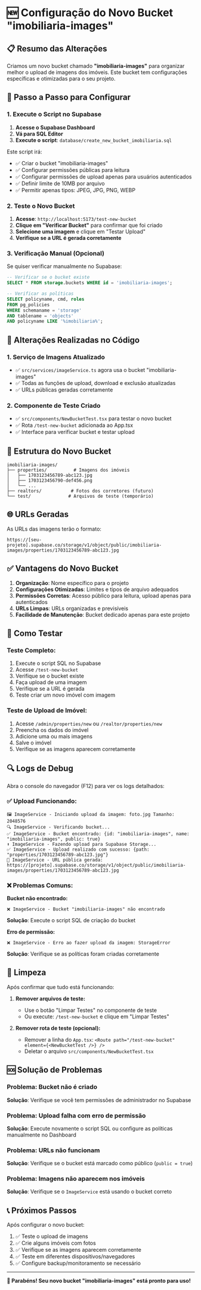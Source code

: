 # 🆕 Configuração do Novo Bucket "imobiliaria-images"

## 📋 Resumo das Alterações

Criamos um novo bucket chamado **"imobiliaria-images"** para organizar melhor o upload de imagens dos imóveis. Este bucket tem configurações específicas e otimizadas para o seu projeto.

## 🚀 Passo a Passo para Configurar

### 1. Execute o Script no Supabase

1. **Acesse o Supabase Dashboard**
2. **Vá para SQL Editor**
3. **Execute o script**: `database/create_new_bucket_imobiliaria.sql`

Este script irá:
- ✅ Criar o bucket "imobiliaria-images"
- ✅ Configurar permissões públicas para leitura
- ✅ Configurar permissões de upload apenas para usuários autenticados
- ✅ Definir limite de 10MB por arquivo
- ✅ Permitir apenas tipos: JPEG, JPG, PNG, WEBP

### 2. Teste o Novo Bucket

1. **Acesse**: `http://localhost:5173/test-new-bucket`
2. **Clique em "Verificar Bucket"** para confirmar que foi criado
3. **Selecione uma imagem** e clique em "Testar Upload"
4. **Verifique se a URL é gerada corretamente**

### 3. Verificação Manual (Opcional)

Se quiser verificar manualmente no Supabase:

```sql
-- Verificar se o bucket existe
SELECT * FROM storage.buckets WHERE id = 'imobiliaria-images';

-- Verificar as políticas
SELECT policyname, cmd, roles 
FROM pg_policies 
WHERE schemaname = 'storage' 
AND tablename = 'objects' 
AND policyname LIKE '%imobiliaria%';
```

## 🔧 Alterações Realizadas no Código

### 1. Serviço de Imagens Atualizado
- ✅ `src/services/imageService.ts` agora usa o bucket "imobiliaria-images"
- ✅ Todas as funções de upload, download e exclusão atualizadas
- ✅ URLs públicas geradas corretamente

### 2. Componente de Teste Criado
- ✅ `src/components/NewBucketTest.tsx` para testar o novo bucket
- ✅ Rota `/test-new-bucket` adicionada ao App.tsx
- ✅ Interface para verificar bucket e testar upload

## 📁 Estrutura do Novo Bucket

```
imobiliaria-images/
├── properties/          # Imagens dos imóveis
│   ├── 1703123456789-abc123.jpg
│   ├── 1703123456790-def456.png
│   └── ...
├── realtors/           # Fotos dos corretores (futuro)
└── test/              # Arquivos de teste (temporário)
```

## 🌐 URLs Geradas

As URLs das imagens terão o formato:
```
https://[seu-projeto].supabase.co/storage/v1/object/public/imobiliaria-images/properties/1703123456789-abc123.jpg
```

## ✅ Vantagens do Novo Bucket

1. **Organização**: Nome específico para o projeto
2. **Configurações Otimizadas**: Limites e tipos de arquivo adequados
3. **Permissões Corretas**: Acesso público para leitura, upload apenas para autenticados
4. **URLs Limpas**: URLs organizadas e previsíveis
5. **Facilidade de Manutenção**: Bucket dedicado apenas para este projeto

## 🧪 Como Testar

### Teste Completo:
1. Execute o script SQL no Supabase
2. Acesse `/test-new-bucket`
3. Verifique se o bucket existe
4. Faça upload de uma imagem
5. Verifique se a URL é gerada
6. Teste criar um novo imóvel com imagem

### Teste de Upload de Imóvel:
1. Acesse `/admin/properties/new` ou `/realtor/properties/new`
2. Preencha os dados do imóvel
3. Adicione uma ou mais imagens
4. Salve o imóvel
5. Verifique se as imagens aparecem corretamente

## 🔍 Logs de Debug

Abra o console do navegador (F12) para ver os logs detalhados:

### ✅ Upload Funcionando:
```
🖼️ ImageService - Iniciando upload da imagem: foto.jpg Tamanho: 2048576
🔍 ImageService - Verificando bucket...
✅ ImageService - Bucket encontrado: {id: "imobiliaria-images", name: "imobiliaria-images", public: true}
⬆️ ImageService - Fazendo upload para Supabase Storage...
✅ ImageService - Upload realizado com sucesso: {path: "properties/1703123456789-abc123.jpg"}
🔗 ImageService - URL pública gerada: https://[projeto].supabase.co/storage/v1/object/public/imobiliaria-images/properties/1703123456789-abc123.jpg
```

### ❌ Problemas Comuns:

**Bucket não encontrado:**
```
❌ ImageService - Bucket "imobiliaria-images" não encontrado
```
**Solução**: Execute o script SQL de criação do bucket

**Erro de permissão:**
```
❌ ImageService - Erro ao fazer upload da imagem: StorageError
```
**Solução**: Verifique se as políticas foram criadas corretamente

## 🧹 Limpeza

Após confirmar que tudo está funcionando:

1. **Remover arquivos de teste:**
   - Use o botão "Limpar Testes" no componente de teste
   - Ou execute: `/test-new-bucket` e clique em "Limpar Testes"

2. **Remover rota de teste (opcional):**
   - Remover a linha do `App.tsx`: `<Route path="/test-new-bucket" element={<NewBucketTest />} />`
   - Deletar o arquivo `src/components/NewBucketTest.tsx`

## 🆘 Solução de Problemas

### Problema: Bucket não é criado
**Solução**: Verifique se você tem permissões de administrador no Supabase

### Problema: Upload falha com erro de permissão
**Solução**: Execute novamente o script SQL ou configure as políticas manualmente no Dashboard

### Problema: URLs não funcionam
**Solução**: Verifique se o bucket está marcado como público (`public = true`)

### Problema: Imagens não aparecem nos imóveis
**Solução**: Verifique se o `ImageService` está usando o bucket correto

## 📞 Próximos Passos

Após configurar o novo bucket:

1. ✅ Teste o upload de imagens
2. ✅ Crie alguns imóveis com fotos
3. ✅ Verifique se as imagens aparecem corretamente
4. ✅ Teste em diferentes dispositivos/navegadores
5. ✅ Configure backup/monitoramento se necessário

---

**🎉 Parabéns! Seu novo bucket "imobiliaria-images" está pronto para uso!**
